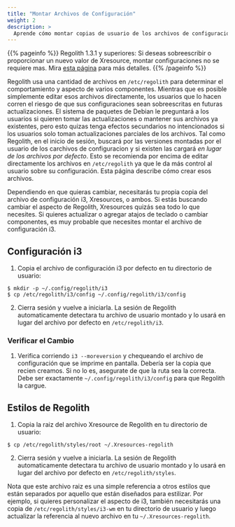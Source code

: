 ```yaml
---
title: "Montar Archivos de Configuración"
weight: 2
description: >
  Aprende cómo montar copias de usuario de los archivos de configuración de Regolith.
---
```


{{% pageinfo %}}
Regolith 1.3.1 y superiores: Si deseas sobreescribir o proporcionar un nuevo valor de Xresource, montar configuraciones no se requiere mas. Mira [esta página](../override-xres) para más detalles.
{{% /pageinfo %}}

Regolith usa una cantidad de archivos en `/etc/regolith` para determinar el comportamiento y aspecto de varios componentes. Mientras que es posible simplemente editar esos archivos directamente, los usuarios que lo hacen corren el riesgo de que sus configuraciones sean sobreescritas en futuras actualizaciones. El sistema de paquetes de Debian le preguntará a los usuarios si quieren tomar las actualizaciones o mantener sus archivos ya existentes, pero esto quizas tenga efectos secundarios no intencionados si los usuarios solo toman actualizaciones parciales de los archivos. Tal como Regolith, en el inicio de sesión, buscará por las versiones montadas por el usuario de los carchivos de configuracion y si existen las cargará *en lugar de los archivos por defecto*. Esto se recomienda por encima de editar directamente los archivos en `/etc/regolith` ya que le da más control al usuario sobre su configuración. Esta página describe cómo crear esos archivos.

Dependiendo en que quieras cambiar, necesitarás tu propia copia del archivo de configuración i3, Xresources, o ambos. Si estás buscando cambiar el aspecto de Regolith, Xresources quizás sea todo lo que necesites. Si quieres actualizar o agregar atajos de teclado o cambiar componentes, es muy probable que necesites montar el archivo de configuración i3.

## Configuración i3

1. Copia el archivo de configuración i3 por defecto en tu directorio de usuario:
```
$ mkdir -p ~/.config/regolith/i3
$ cp /etc/regolith/i3/config ~/.config/regolith/i3/config
```
2. Cierra sesión y vuelve a iniciarla. La sesión de Regolith automaticamente detectara tu archivo de usuario montado y lo usará en lugar del archivo por defecto en `/etc/regolith/i3`.

### Verificar el Cambio

1. Verifica corriendo `i3 --moreversion` y chequeando el archivo de configuración que se imprime en pantalla. Debería ser la copia que recien creamos. Si no lo es, asegurate de que la ruta sea la correcta. Debe ser exactamente `~/.config/regolith/i3/config` para que Regolith la cargue.

## Estilos de Regolith

1. Copia la raiz del archivo Xresource de Regolith en tu directorio de usuario:
```
$ cp /etc/regolith/styles/root ~/.Xresources-regolith
```
2. Cierra sesión y vuelve a iniciarla. La sesión de Regolith automaticamente detectara tu archivo de usuario montado y lo usará en lugar del archivo por defecto en `/etc/regolith/styles`.

Nota que este archivo raiz es una simple referencia a otros estilos que están separados por aquello que están diseñados para estilizar. Por ejemplo, si quieres personalizar el aspecto de i3, también necesitarás una copia de `/etc/regolith/styles/i3-wm` en tu directorio de usuario y luego actualizar la referencia al nuevo archivo en tu `~/.Xresources-regolith`.

